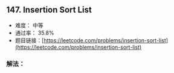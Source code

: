## 147. Insertion Sort List


- 难度： 中等
- 通过率： 35.8%
- 题目链接：[https://leetcode.com/problems/insertion-sort-list](https://leetcode.com/problems/insertion-sort-list)



### 解法：